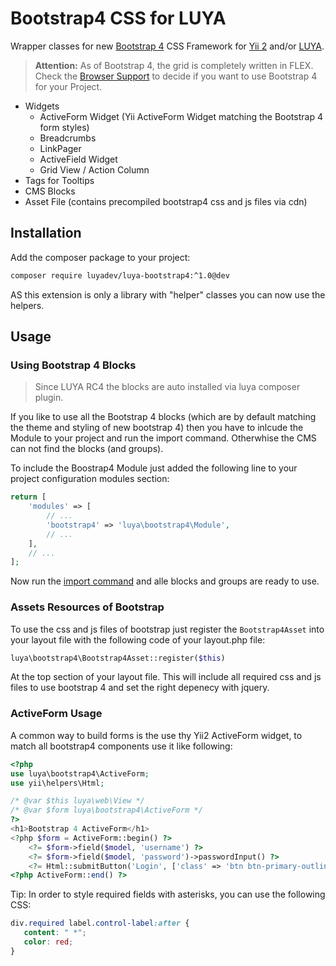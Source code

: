 # Bootstrap4 CSS for LUYA

Wrapper classes for new [Bootstrap 4](http://v4-alpha.getbootstrap.com) CSS Framework for [Yii 2](https://github.com/yiisoft/yii2) and/or [LUYA](https://github.com/luyadev/luya).

> **Attention:** As of Bootstrap 4, the grid is completely written in FLEX. Check the [Browser Support](http://caniuse.com/#search=flex) to decide if you want to use Bootstrap 4 for your Project.

+ Widgets
   + ActiveForm Widget (Yii ActiveForm Widget matching the Bootstrap 4 form styles)
   + Breadcrumbs
   + LinkPager
   + ActiveField Widget
   + Grid View / Action Column
+ Tags for Tooltips
+ CMS Blocks
+ Asset File (contains precompiled bootstrap4 css and js files via cdn)

## Installation

Add the composer package to your project:

```sh
composer require luyadev/luya-bootstrap4:^1.0@dev
```

AS this extension is only a library with "helper" classes you can now use the helpers.

## Usage

### Using Bootstrap 4 Blocks

> Since LUYA RC4 the blocks are auto installed via luya composer plugin.

If you like to use all the Bootstrap 4 blocks (which are by default matching the theme and styling of new bootstrap 4) then you have to inlcude the Module to your project and run the import command. Otherwhise the CMS can not find the blocks (and groups).

To include the Boostrap4 Module just added the following line to your project configuration modules section:

```php
return [
    'modules' => [
        // ...
        'bootstrap4' => 'luya\bootstrap4\Module',
        // ...
    ],
    // ...
];
```

Now run the [import command](https://luya.io/guide/luya-console) and alle blocks and groups are ready to use.

### Assets Resources of Bootstrap

To use the css and js files of bootstrap just register the `Bootstrap4Asset` into your layout file with the following code of your layout.php file:

```php
luya\bootstrap4\Bootstrap4Asset::register($this)
```

At the top section of your layout file. This will include all required css and js files to use bootstrap 4 and set the right depenecy with jquery.

### ActiveForm Usage

A common way to build forms is the use thy Yii2 ActiveForm widget, to match all bootstrap4 components use it like following:

```php
<?php
use luya\bootstrap4\ActiveForm;
use yii\helpers\Html;

/* @var $this luya\web\View */
/* @var $form luya\bootstrap4\ActiveForm */
?>
<h1>Bootstrap 4 ActiveForm</h1>
<?php $form = ActiveForm::begin() ?>
    <?= $form->field($model, 'username') ?>
    <?= $form->field($model, 'password')->passwordInput() ?>
    <?= Html::submitButton('Login', ['class' => 'btn btn-primary-outline']) ?>
<?php ActiveForm::end() ?>
```

Tip: In order to style required fields with asterisks, you can use the following CSS:

```css
div.required label.control-label:after {
   content: " *";
   color: red;
}
```

